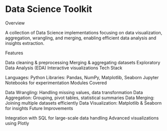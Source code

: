 # Data Science Toolkit

Overview

A collection of Data Science implementations focusing on data visualization, aggregation, wrangling, and merging, enabling efficient data analysis and insights extraction.

Features

Data cleaning & preprocessing
Merging & aggregating datasets
Exploratory Data Analysis (EDA)
Interactive visualizations
Tech Stack

Languages: Python
Libraries: Pandas, NumPy, Matplotlib, Seaborn
Jupyter Notebooks for experimentation
Modules Covered

Data Wrangling: Handling missing values, data transformation
Data Aggregation: Grouping, pivot tables, statistical summaries
Data Merging: Joining multiple datasets efficiently
Data Visualization: Matplotlib & Seaborn for insights
Future Improvements

Integration with SQL for large-scale data handling
Advanced visualizations using Plotly
